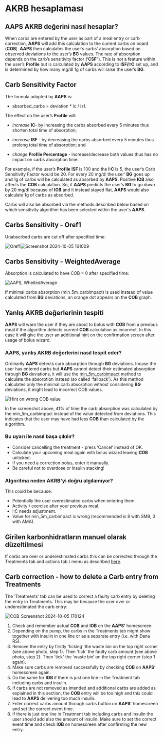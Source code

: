 # AKRB hesaplaması

## AAPS AKRB değerini nasıl hesaplar?

When carbs are entered by the user as part of a meal entry or carb correction, **AAPS** will add this calculation to the current carbs on board (**COB**). **AAPS** then calculates the user’s carbs’ absorption based on observed deviations to the user’s **BG** values. The rate of absorption depends on the carb’s sensitivity factor (**’CSF**”). This is not a feature within the user’s **Profile**  but is calculated by **AAPS** according to **ISF/I:C** set up, and is determined by how many mg/dl 1g of carbs will raise the user’s **BG**.

## Carb Sensitivity Factor

The formula adopted by **AAPS** is:

- absorbed_carbs = deviation * ic / isf.

The effect on the user’s **Profile** will:

- _increase_ **IC**- by increasing the carbs absorbed every 5 minutes thus shorten total time of absorption;

- _increase_ **ISF** - by decreasing the carbs absorbed every 5 minutes thus prolong total time of absorption; and

- _change_ **Profile Percentage** -  increase/decrease both values thus has no impact on carbs absorption time.

For example, if the user’s  **Profile**  **ISF** is 100 and the **I:C** is 5, the user’s Carb Sensitivity Factor would be 20. For every 20 mg/dl the user’ **BG** goes up and 1g of carbs will be calculated as absorbed by **AAPS**. Positive **IOB** also affects the **COB** calculation. So, if **AAPS**  predicts the user’s **BG** to go down by 20 mg/dl because of **IOB** and it instead stayed flat, **AAPS**  would also calculate 1g of carbs as absorbed.

Carbs will also be absorbed via the methods described below based on which sensitivity algorithm has been selected within the user's **AAPS**.

## Carbs Sensitivity - Oref1

Unabsorbed carbs are cut off after specified time:

![Oref1](../images/cob_oref0_orange_II.png)![Screenshot 2024-10-05 161009](https://github.com/user-attachments/assets/e4eb93b2-bc93-462d-b4d6-854bb9264953)


## Carbs Sensitivity - WeightedAverage

Absorption is calculated to have COB = 0 after specified time:

![AAPS, WheitedAverage](../images/cob_aaps2_orange_II.png)

If minimal carbs absorption (min_5m_carbimpact) is used instead of value calculated from **BG** deviations, an orange dot appears on the **COB** graph.


## Yanlış AKRB değerlerinin tespiti

**AAPS**  will warn the user if they are about to bolus with **COB** from a previous meal if the algorithm detects current **COB** calculation as incorrect. In this case it will give the user an additional hint on the confirmation screen after usage of bolus wizard.

### AAPS, yanlış AKRB değerlerini nasıl tespit eder?

Ordinarily __AAPS__ detects carb absorption through **BG** deviations. Incase the user has entered carbs but **AAPS** cannot detect their estimated absorption through **BG** deviations, it will use the [min_5m_carbimpact](../SettingUpAaps/Preferences.md#min_5m_carbimpact) method to calculate the absorption instead (so called ‘fallback’). As this method calculates only the minimal carb absorption without considering **BG** deviations, it might lead to incorrect COB values.

![Hint on wrong COB value](../images/Calculator_SlowCarbAbsorption.png)

In the screenshot above, 41% of time the carb absorption was calculated by the min_5m_carbimpact instead of the value detected from deviations. This indicates that the user may have had less **COB** than calculated by the algorithm.

### Bu uyarı ile nasıl başa çıkılır?

- Consider cancelling the treatment - press ‘Cancel’ instead of OK.
- Calculate your upcoming meal again with bolus wizard leaving **COB** unticked.
- If you need a correction bolus, enter it manually.
- Be careful not to overdose or insulin stacking!


### Algoritma neden AKRB'yi doğru algılamıyor?

This could be because:
- Potentially the user overestimated carbs when entering them.
- Activity / exercise after your previous meal.
- I:C needs adjustment.
- Value for min_5m_carbimpact is wrong (recommended is 8 with SMB, 3 with AMA).


## Girilen karbonhidratların manuel olarak düzeltilmesi

If carbs are over or underestimated carbs this can be corrected through the Treatments tab and actions tab / menu as described [here](../Getting-Started/Screenshots.md#carb-correction).


## Carb correction - how to delete a Carb entry from Treatments


The ‘Treatments’ tab can be used to correct a faulty carb entry by deleting the entry in Treatments. This may be because the user over or underestimated the carb entry:

![COB_Screenshot 2024-10-05 170124](https://github.com/user-attachments/assets/e123d85d-907e-4545-bf1b-09fee4d42555)

1. Check and remember actual **COB** and **IOB** on the **AAPS'** homescreen.
2. Depending on the pump, the carbs in the Treatments tab might show together with insulin in one line or as a separate entry (i.e. with Dana RS).
3. Remove the entry by firstly 'ticking' the waste bin on the top right corner (see above photo, step 1). Then 'tick' the faulty carb amount (see above photo, step 2). Then 'tick' the ‘waste bin’ on the top right corner (step 1 again).
4. Make sure carbs are removed successfully by checking **COB** on **AAPS’** homescreen again.
5. Do the same for **IOB** if there is just one line in the Treatment tab including carbs and insulin.
6. If carbs are not removed as intended and additional carbs are added as explained in this section, the **COB** entry will be too high and this could lead to **AAPS** delivering too much insulin.
7. Enter correct carbs amount through carbs button on **AAPS’** homescreen and set the correct event time.
8. If there is just one line in Treatment tab including carbs and insulin the user should add also the amount of insulin. Make sure to set the correct event time and check **IOB** on homescreen after confirming the new entry.

